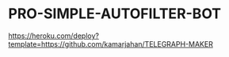 # PRO-SIMPLE-AUTOFILTER-BOT

https://heroku.com/deploy?template=https://github.com/kamarjahan/TELEGRAPH-MAKER
